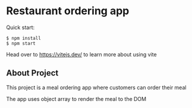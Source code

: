 # Restaurant ordering app

Quick start:

```
$ npm install
$ npm start
```

Head over to https://vitejs.dev/ to learn more about using vite

## About Project

This project is a meal ordering app where customers can order their meal

The app uses object array to render the meal to the DOM
